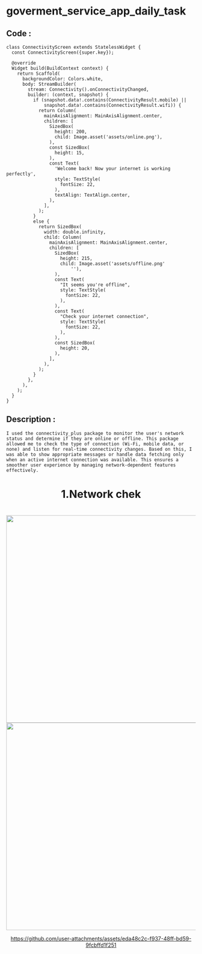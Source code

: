 # goverment_service_app_daily_task


## Code :
```
class ConnectivityScreen extends StatelessWidget {
  const ConnectivityScreen({super.key});

  @override
  Widget build(BuildContext context) {
    return Scaffold(
      backgroundColor: Colors.white,
      body: StreamBuilder(
        stream: Connectivity().onConnectivityChanged,
        builder: (context, snapshot) {
          if (snapshot.data!.contains(ConnectivityResult.mobile) ||
              snapshot.data!.contains(ConnectivityResult.wifi)) {
            return Column(
              mainAxisAlignment: MainAxisAlignment.center,
              children: [
                SizedBox(
                  height: 200,
                  child: Image.asset('assets/online.png'),
                ),
                const SizedBox(
                  height: 15,
                ),
                const Text(
                  'Welcome back! Now your internet is working perfectly',
                  style: TextStyle(
                    fontSize: 22,
                  ),
                  textAlign: TextAlign.center,
                ),
              ],
            );
          }
          else {
            return SizedBox(
              width: double.infinity,
              child: Column(
                mainAxisAlignment: MainAxisAlignment.center,
                children: [
                  SizedBox(
                    height: 215,
                    child: Image.asset('assets/offline.png'
                        ''),
                  ),
                  const Text(
                    "It seems you're offline",
                    style: TextStyle(
                      fontSize: 22,
                    ),
                  ),
                  const Text(
                    "Check your internet connection",
                    style: TextStyle(
                      fontSize: 22,
                    ),
                  ),
                  const SizedBox(
                    height: 20,
                  ),
                ],
              ),
            );
          }
        },
      ),
    );
  }
}
```
## Description :
```I used the connectivity_plus package to monitor the user's network status and determine if they are online or offline. This package allowed me to check the type of connection (Wi-Fi, mobile data, or none) and listen for real-time connectivity changes. Based on this, I was able to show appropriate messages or handle data fetching only when an active internet connection was available. This ensures a smoother user experience by managing network-dependent features effectively.```


<h1 align="center"> 1.Network chek</h1>

<h1 align="left"></h1>

<div align ="center">

  <img src = "https://github.com/user-attachments/assets/507b3bfb-e291-42d3-99f3-1fadd48b8526" height ="550">
   <img src = "https://github.com/user-attachments/assets/3353104a-36d1-41d9-90d1-70fc67f33a7e" height ="550">
 

https://github.com/user-attachments/assets/eda48c2c-f937-48ff-bd59-9fcbffd1f251




</div>
